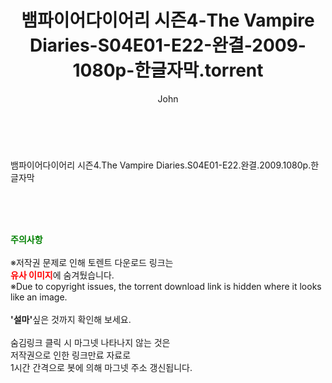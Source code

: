 ﻿---
layout: post
title:  "뱀파이어다이어리 시즌4-The Vampire Diaries-S04E01-E22-완결-2009-1080p-한글자막.torrent"
author: John
categories: [ 드라마 ]
tags: [  ]
image:  
description: "뱀파이어다이어리 시즌4-The Vampire Diaries-S04E01-E22-완결-2009-1080p-한글자막 torrent 정보 공유"
toc: true
toc_sticky: true
---

<br>
<div class="view-img">
<img alt="" class="img-tag" content="http://torrentmobile60.com/data/file/drama/2041236355_ljVaEXHg_c20f7b208dba4645e9f97f83e0257f2ccd71f203.jpg" itemprop="image" src="http://torrentmobile60.com/data/file/drama/2041236355_ljVaEXHg_c20f7b208dba4645e9f97f83e0257f2ccd71f203.jpg"/></div><div class="view-content" itemprop="description">
<p>뱀파이어다이어리 시즌4.The Vampire Diaries.S04E01-E22.완결.2009.1080p.한글자막<br/></p> </div>
    
<br><br><br>
<p data-ke-size="size16"><b><span style="color: green;">주의사항</span></b><br /><br />※저작권 문제로 인해 토렌트 다운로드 링크는<br /><b><span style="color: red;">유사 이미지</span></b>에 숨겨뒀습니다.<br />※Due to copyright issues, the torrent download link is hidden where it looks like an image.<br /><br /><b>'설마'</b>싶은 것까지 확인해 보세요.<br /><br />숨김링크 클릭 시 마그넷 나타나지 않는 것은<br />저작권으로 인한 링크만료 자료로<br />1시간 간격으로 봇에 의해 마그넷 주소 갱신됩니다.</p>
